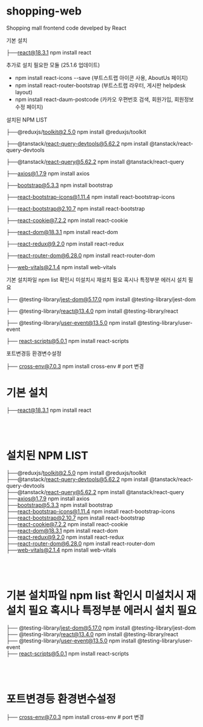 # shopping-web
Shopping mall frontend code develped by React


기본 설치

├──react@18.3.1 npm install react

추가로 설치 필요한 모듈 (25.1.6 업데이트)
- npm install react-icons --save    (부트스트랩 아이콘 사용, AboutUs 페이지)
- npm install react-router-bootstrap   (부트스트랩 라우터, 게시판 helpdesk layout)
- npm install react-daum-postcode   (카카오 우편번호 검색, 회원가입, 회원정보수정 페이지)

설치된 NPM LIST

├──@reduxjs/toolkit@2.5.0   npm install @reduxjs/toolkit

├──@tanstack/react-query-devtools@5.62.2    npm install @tanstack/react-query-devtools

├──@tanstack/react-query@5.62.2 npm install @tanstack/react-query

├──axios@1.7.9  npm install axios

├──bootstrap@5.3.3  npm install bootstrap

├──react-bootstrap-icons@1.11.4 npm install react-bootstrap-icons

├──react-bootstrap@2.10.7   npm install react-bootstrap

├──react-cookie@7.2.2   npm install react-cookie

├──react-dom@18.3.1 npm install react-dom

├──react-redux@9.2.0    npm install react-redux

├──react-router-dom@6.28.0  npm install react-router-dom

├──web-vitals@2.1.4 npm install web-vitals



기본 설치파일 npm list 확인시 미설치시 재설치 필요 혹시나 특정부분 에러시 설치 필요

├── @testing-library/jest-dom@5.17.0    npm install @testing-library/jest-dom

├── @testing-library/react@13.4.0   npm install @testing-library/react

├── @testing-library/user-event@13.5.0  npm install @testing-library/user-event

├── react-scripts@5.0.1 npm install react-scripts


포트변경등 환경변수설정

├── cross-env@7.0.3 npm install cross-env # port 변경


# 기본 설치
├──react@18.3.1 npm install react
<br/><br/><br/><br/>

# 설치된 NPM LIST
├──@reduxjs/toolkit@2.5.0   npm install @reduxjs/toolkit\
├──@tanstack/react-query-devtools@5.62.2    npm install @tanstack/react-query-devtools\
├──@tanstack/react-query@5.62.2 npm install @tanstack/react-query\
├──axios@1.7.9  npm install axios\
├──bootstrap@5.3.3  npm install bootstrap\
├──react-bootstrap-icons@1.11.4 npm install react-bootstrap-icons\
├──react-bootstrap@2.10.7   npm install react-bootstrap\
├──react-cookie@7.2.2   npm install react-cookie\
├──react-dom@18.3.1 npm install react-dom\
├──react-redux@9.2.0 npm install react-redux\
├──react-router-dom@6.28.0  npm install react-router-dom                    
├──web-vitals@2.1.4 npm install web-vitals
<br/><br/><br/><br/>

# 기본 설치파일  npm list 확인시 미설치시 재설치 필요 혹시나 특정부분 에러시 설치 필요
├── @testing-library/jest-dom@5.17.0    npm install @testing-library/jest-dom\
├── @testing-library/react@13.4.0   npm install @testing-library/react\
├── @testing-library/user-event@13.5.0   npm install @testing-library/user-event\
├── react-scripts@5.0.1 npm install react-scripts
<br/><br/><br/><br/>


# 포트변경등 환경변수설정
├── cross-env@7.0.3 npm install cross-env # port 변경\
<br/><br/><br/><br/>
